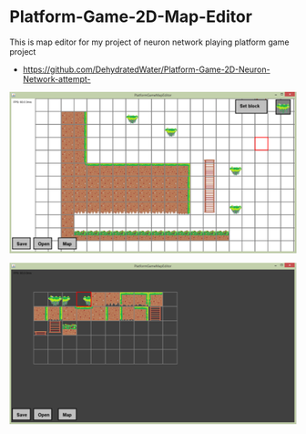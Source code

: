 # Platform-Game-2D-Map-Editor
This is map editor for my project of neuron network playing platform game project
* https://github.com/DehydratedWater/Platform-Game-2D-Neuron-Network-attempt-

![alt text](https://github.com/DehydratedWater/Platform-Game-2D-Map-Editor/blob/master/platformeditor2d.png)

![alt text](https://github.com/DehydratedWater/Platform-Game-2D-Map-Editor/blob/master/platformeditor2d2.png)
